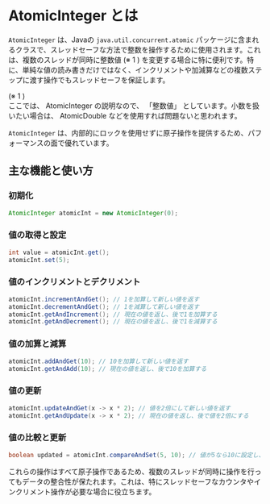 
# AtomicInteger とは

`AtomicInteger` は、Javaの `java.util.concurrent.atomic` パッケージに含まれるクラスで、スレッドセーフな方法で整数を操作するために使用されます。これは、複数のスレッドが同時に整数値 (※ 1 ) を変更する場合に特に便利です。特に、単純な値の読み書きだけではなく、インクリメントや加減算などの複数ステップに渡す操作でもスレッドセーフを保証します。

(※ 1 )  
ここでは、 AtomicInteger の説明なので、 「整数値」 としています。小数を扱いたい場合は、 AtomicDouble などを使用すれば問題ないと思われます。

`AtomicInteger` は、内部的にロックを使用せずに原子操作を提供するため、パフォーマンスの面で優れています。


## 主な機能と使い方

### 初期化

```java
AtomicInteger atomicInt = new AtomicInteger(0);
```

### 値の取得と設定

```java
int value = atomicInt.get();
atomicInt.set(5);
```


### 値のインクリメントとデクリメント

```java
atomicInt.incrementAndGet(); // 1を加算して新しい値を返す
atomicInt.decrementAndGet(); // 1を減算して新しい値を返す
atomicInt.getAndIncrement(); // 現在の値を返し、後で1を加算する
atomicInt.getAndDecrement(); // 現在の値を返し、後で1を減算する
```


### 値の加算と減算

```java
atomicInt.addAndGet(10); // 10を加算して新しい値を返す
atomicInt.getAndAdd(10); // 現在の値を返し、後で10を加算する
```


### 値の更新

```java
atomicInt.updateAndGet(x -> x * 2); // 値を2倍にして新しい値を返す
atomicInt.getAndUpdate(x -> x * 2); // 現在の値を返し、後で値を2倍にする
```


### 値の比較と更新

```java
boolean updated = atomicInt.compareAndSet(5, 10); // 値が5なら10に設定し、成功したかどうかを返す
```

これらの操作はすべて原子操作であるため、複数のスレッドが同時に操作を行ってもデータの整合性が保たれます。これは、特にスレッドセーフなカウンタやインクリメント操作が必要な場合に役立ちます。



